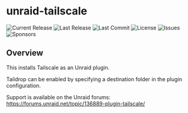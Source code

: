 # unraid-tailscale

![Current Release](https://img.shields.io/github/v/release/dkaser/unraid-tailscale)
![Last Release](https://img.shields.io/github/release-date/dkaser/unraid-tailscale)
![Last Commit](https://img.shields.io/github/last-commit/dkaser/unraid-tailscale/trunk)
![License](https://img.shields.io/github/license/dkaser/unraid-tailscale)
![Issues](https://img.shields.io/github/issues-raw/dkaser/unraid-tailscale)
![Sponsors](https://img.shields.io/github/sponsors/dkaser)

## Overview

This installs Tailscale as an Unraid plugin.

Taildrop can be enabled by specifying a destination folder in the plugin configuration.

Support is available on the Unraid forums: https://forums.unraid.net/topic/136889-plugin-tailscale/

